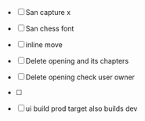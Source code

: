 - [ ] San capture x
- [ ] San chess font
- [ ] inline move


- [ ] Delete opening and its chapters
- [ ] Delete opening check user owner
- [ ] 

- [ ] ui build prod target also builds dev
